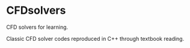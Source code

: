# CFDsolvers
CFD solvers for learning.

Classic CFD solver codes reproduced in C++ through textbook reading.

